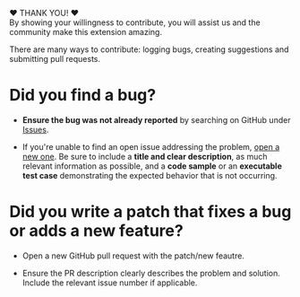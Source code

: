:heart: THANK YOU! :heart:  
By showing your willingness to contribute, you will assist us and the community make this extension amazing.

There are many ways to contribute: logging bugs, creating suggestions and submitting pull requests.

# Did you find a bug?  
- **Ensure the bug was not already reported** by searching on GitHub under [Issues](https://github.com/ALM-Rangers/VSTS-Extension-PrintCards/issues).

  
- If you're unable to find an open issue addressing the problem, [open a new one](https://github.com/ALM-Rangers/VSTS-Extension-PrintCards/issues/new). Be sure to include a **title and clear description**, as much relevant information as possible, and a **code sample** or an **executable test case** demonstrating the expected behavior that is not occurring.

  

# Did you write a patch that fixes a bug or adds a new feature?  
- Open a new GitHub pull request with the patch/new feautre.
  
- Ensure the PR description clearly describes the problem and solution. Include the relevant issue number if applicable.


